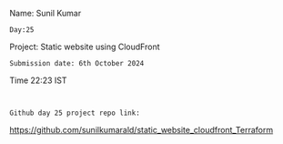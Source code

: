 Name: Sunil Kumar
```
Day:25
```
Project: Static website using CloudFront
```
Submission date: 6th October 2024
```
Time 22:23 IST
```


Github day 25 project repo link:
```
https://github.com/sunilkumarald/static_website_cloudfront_Terraform
